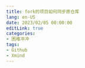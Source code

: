 ```yaml
---
title: fork的项目如何同步原仓库
lang: en-US
date: 2023/02/05 00:00:00
editLink: true
categories: 
- 困难冲冲
tags: 
- Github
- Xmind
---
```


<simple-img src="https://gitee.com/zackzhengxy/picGallery/raw/main/imgs/fork的项目如何同步原仓库.png"/>
